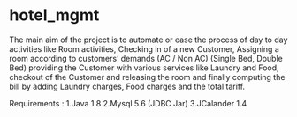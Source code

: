 # hotel_mgmt

The main aim of the project is to automate or ease the process of day to day
activities like Room activities, Checking in of a new Customer, Assigning a room
according to customers’ demands (AC / Non AC) (Single Bed, Double Bed)
providing the Customer with various services like Laundry and Food, checkout of
the Customer and releasing the room and finally computing the bill by adding
Laundry charges, Food charges and the total tariff.

Requirements :
1.Java 1.8
2.Mysql 5.6 (JDBC Jar)
3.JCalander 1.4
